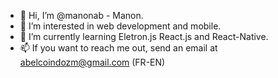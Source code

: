 - 👋 Hi, I’m @manonab - Manon.
- 👀 I’m interested in web development and mobile.
- 🌱 I’m currently learning Eletron.js React.js and React-Native.
- 📫 If you want to reach me out, send an email at abelcoindozm@gmail.com (FR-EN)

<!---
manonab/manonab is a ✨ special ✨ repository because its `README.md` (this file) appears on your GitHub profile.
You can click the Preview link to take a look at your changes.
--->
